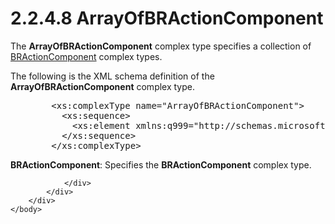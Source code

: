 <html dir="LTR" xmlns:mshelp="http://msdn.microsoft.com/mshelp" xmlns:ddue="http://ddue.schemas.microsoft.com/authoring/2003/5" xmlns:xlink="http://www.w3.org/1999/xlink" xmlns:tool="http://www.microsoft.com/tooltip">
    <head>
        <meta http-equiv="Content-Type" content="text/html; CHARSET=utf-8"></meta>
        <meta name="save" content="history"></meta>
        <title>2.2.4.8 ArrayOfBRActionComponent</title>
        <xml>
            <mshelp:toctitle title="2.2.4.8 ArrayOfBRActionComponent"></mshelp:toctitle>
            <mshelp:rltitle title="[MS-SSMDSWS-15]: ArrayOfBRActionComponent"></mshelp:rltitle>
            <mshelp:keyword index="A" term="d5b90450-43b6-40c6-ad84-e6f9612fdcaf"></mshelp:keyword>
            <mshelp:attr name="DCSext.ContentType" value="open specification"></mshelp:attr>
            <mshelp:attr name="AssetID" value="d5b90450-43b6-40c6-ad84-e6f9612fdcaf"></mshelp:attr>
            <mshelp:attr name="TopicType" value="kbRef"></mshelp:attr>
            <mshelp:attr name="DCSext.Title" value="[MS-SSMDSWS-15]: ArrayOfBRActionComponent" />
        </xml>
    </head>
    <body>
        <div id="header">
            <h1 class="heading">2.2.4.8 ArrayOfBRActionComponent</h1>
        </div>
        <div id="mainSection">
            <div id="mainBody">
                <div id="allHistory" class="saveHistory"></div>
                <div id="sectionSection0" class="section" name="collapseableSection">
                    

<p>The <b>ArrayOfBRActionComponent</b> complex type specifies a
collection of <a href="3ae054e0-f4a0-4147-9b63-23a791015d00.htm">BRActionComponent</a>
complex types.</p>

<p>The following is the XML schema definition of the <b>ArrayOfBRActionComponent</b>
complex type.</p>

<dl>
<dd>
<div><pre>   &lt;xs:complexType name=&quot;ArrayOfBRActionComponent&quot;&gt;
     &lt;xs:sequence&gt;
       &lt;xs:element xmlns:q999=&quot;http://schemas.microsoft.com/sqlserver/masterdataservices/2009/09&quot; minOccurs=&quot;0&quot; maxOccurs=&quot;unbounded&quot; name=&quot;BRActionComponent&quot; nillable=&quot;true&quot; type=&quot;q999:BRActionComponent&quot; xmlns:xs=&quot;http://www.w3.org/2001/XMLSchema&quot; /&gt;
     &lt;/xs:sequence&gt;
   &lt;/xs:complexType&gt;
</pre></div>
</dd></dl>

<p><b>BRActionComponent</b>: Specifies the <b>BRActionComponent</b>
complex type.</p>


                </div>
            </div>
        </div>
    </body>
</html>